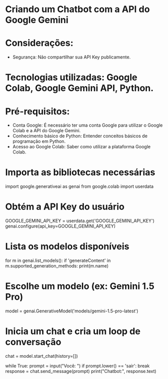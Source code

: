 # Criando um Chatbot com a API do Google Gemini

# Considerações:
* Segurança: Não compartilhar sua API Key publicamente.

# Tecnologias utilizadas: Google Colab, Google Gemini API, Python.

# Pré-requisitos:
* Conta Google: É necessário ter uma conta Google para utilizar o Google Colab e a API do Google Gemini.
* Conhecimento básico de Python: Entender conceitos básicos de programação em Python.
* Acesso ao Google Colab: Saber como utilizar a plataforma Google Colab.

# Importa as bibliotecas necessárias
import google.generativeai as genai
from google.colab import userdata

# Obtém a API Key do usuário
GOOGLE_GEMINI_API_KEY = userdata.get('GOOGLE_GEMINI_API_KEY')
genai.configure(api_key=GOOGLE_GEMINI_API_KEY)

# Lista os modelos disponíveis
for m in genai.list_models():
  if 'generateContent' in m.supported_generation_methods:
    print(m.name)

# Escolhe um modelo (ex: Gemini 1.5 Pro)
model = genai.GenerativeModel('models/gemini-1.5-pro-latest')

# Inicia um chat e cria um loop de conversação
chat = model.start_chat(history=[])

while True:
  prompt = input("Você: ")
  if prompt.lower() == 'sair':
    break
  response = chat.send_message(prompt)
  print("Chatbot:", response.text)
